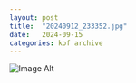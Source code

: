 ```yaml
---
layout:	post
title:	"20240912_233352.jpg"
date:	2024-09-15
categories:	kof archive
---
```


![Image Alt](https://k0f.github.io/assets/20240912_233352.jpg)